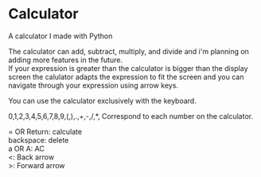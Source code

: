 # Calculator
A calculator I made with Python  
  
The calculator can add, subtract, multiply, and divide and i'm planning on adding more features in the future.  
If your expression is greater than the calculator is bigger than the display screen the calulator adapts the expression to fit the screen and you can navigate through your expression using arrow keys.  
  
You can use the calculator exclusively with the keyboard.  
  
0,1,2,3,4,5,6,7,8,9,(,),.,+,-,/,*, Correspond to each number on the calculator.  
  
= OR Return: calculate  
backspace: delete  
a OR A: AC  
<: Back arrow  
\>: Forward arrow  

